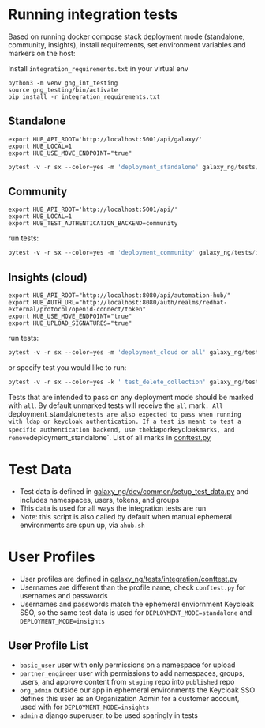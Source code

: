 # Running integration tests
Based on running docker compose stack deployment mode (standalone, community, insights), install requirements, set environment variables and markers on the host:


Install `integration_requirements.txt` in your virtual env
```
python3 -m venv gng_int_testing
source gng_testing/bin/activate
pip install -r integration_requirements.txt
```

## Standalone
```
export HUB_API_ROOT='http://localhost:5001/api/galaxy/'
export HUB_LOCAL=1
export HUB_USE_MOVE_ENDPOINT="true"
```

```python
pytest -v -r sx --color=yes -m 'deployment_standalone' galaxy_ng/tests/integration
```

## Community
```
export HUB_API_ROOT='http://localhost:5001/api/'
export HUB_LOCAL=1
export HUB_TEST_AUTHENTICATION_BACKEND=community
```

run tests:
```python
pytest -v -r sx --color=yes -m 'deployment_community' galaxy_ng/tests/integration
```

## Insights (cloud)
```
export HUB_API_ROOT="http://localhost:8080/api/automation-hub/"
export HUB_AUTH_URL="http://localhost:8080/auth/realms/redhat-external/protocol/openid-connect/token"
export HUB_USE_MOVE_ENDPOINT="true"
export HUB_UPLOAD_SIGNATURES="true"
```

run tests:
```python
pytest -v -r sx --color=yes -m 'deployment_cloud or all' galaxy_ng/tests/integration
```

or specify test you would like to run:
```python
pytest -v -r sx --color=yes -k ' test_delete_collection' galaxy_ng/tests/integration
```

Tests that are intended to pass on any deployment mode should be marked with `all`. By default unmarked tests will receive the `all` mark`.
All `deployment_standalone` tests are also expected to pass when running with ldap or keycloak authentication. If a test is meant to test a specific authentication backend, use the `ldap` or `keycloak` marks, and remove `deployment_standalone`.
List of all marks in [conftest.py](https://github.com/ansible/galaxy_ng/blob/master/galaxy_ng/tests/integration/conftest.py)



# Test Data
* Test data is defined in [galaxy_ng/dev/common/setup_test_data.py](https://github.com/ansible/galaxy_ng/blob/master/dev/common/setup_test_data.py) and includes namespaces, users, tokens, and groups
* This data is used for all ways the integration tests are run
* Note: this script is also called by default when manual ephemeral environments are spun up, via `ahub.sh`

# User Profiles
* User profiles are defined in [galaxy_ng/tests/integration/conftest.py](https://github.com/ansible/galaxy_ng/blob/master/galaxy_ng/tests/integration/conftest.py)
* Usernames are different than the profile name, check `conftest.py` for usernames and passwords
* Usernames and passwords match the ephemeral enviornment Keycloak SSO, so the same test data is used for `DEPLOYMENT_MODE=standalone` and `DEPLOYMENT_MODE=insights`

## User Profile List
* `basic_user` user with only permissions on a namespace for upload
* `partner_engineer` user with permissions to add namespaces, groups, users, and approve content from `staging` repo into `published` repo
* `org_admin` outside our app in ephemeral environments the Keycloak SSO defines this user as an Organization Admin for a customer account, used with for `DEPLOYMENT_MODE=insights`
* `admin` a django superuser, to be used sparingly in tests
